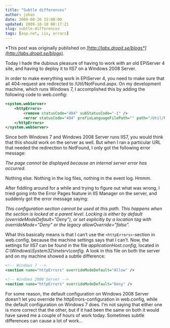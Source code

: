 ```yaml
---
title: "Subtle differences"
author: johan
date: 2009-08-26 15:08:00
updated: 2009-10-10 00:17:21
slug: subtle-differences
tags: [asp.net, iis, errors]
---
```


*This post was originally published on *[*http://labs.dropit.se/blogs*](http://labs.dropit.se/blogs)*.*

Today I hade the dubious pleasure of having to work with an old EPiServer 4 site, and having to deploy it to IIS7 on a Windows 2008 Server.

In order to make everything work in EPiServer 4, you need to make sure that all 404-request are redirected to /Util/NotFound.aspx. On my development machine, which runs Windows 7, I accomplished this by adding the following code to web.config:

``` xml
<system.webServer>
    <httpErrors>
        <remove statusCode="404" subStatusCode="-1" />
        <error statusCode="404" prefixLanguageFilePath="" path="/Util/NotFound.aspx" responseMode="ExecuteURL" />
    </httpErrors>
</system.webServer>
```

Since both Windows 7 and Windows 2008 Server runs IIS7, you would think that this should work on the server as well. But when I ran a particular URL that needed the redirection to NotFound, I only got the following error message:

*The page cannot be displayed because an internal server error has occurred.*

Nothing else. Nothing in the log files, nothing in the event log. Hmmm.

After fiddling around for a while and trying to figure out what was wrong, I tried going into the Error Pages feature in IIS Manager on the server, and suddenly got the error message saying:

*This configuration section cannot be used at this path. This happens when the section is locked at a parent level. Locking is either by default (overrideModeDefault="Deny"), or set explicitly by a location tag with overrideMode="Deny" or the legacy allowOverride="false".*

What this basically means is that I can’t use the `<httpErrors>`-section in web.config, because the machine settings says that I can’t. Now, the settings for IIS7 can be found in the file *applicationHost.config*, located in *C:\Windows\System32\inetsrv\config*. A look in this file on both the server and on my machine showed a subtle difference:

``` xml
<!-- Windows 7 -->
<section name="httpErrors" overrideModeDefault="Allow" />

<!-- Windows 2008 Server -->
<section name="httpErrors" overrideModeDefault="Deny" />
```

For some reason, the default configuration on Windows 2008 Server doesn’t let you override the httpErrors-configuration in web.config, while the default configuration on Windows 7 does. I’m not saying that either one is more correct that the other, but if it had been the same on both it would have saved me a couple of hours of work today. Sometimes subtle differences can cause a lot of work…